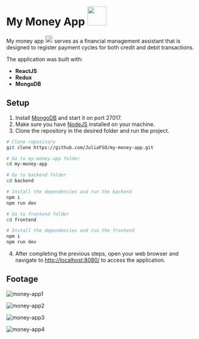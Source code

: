 <head> 

# My Money App <img src="https://www.clipartmax.com/png/full/113-1133745_%2450-bill-clip-art.png" width="50" height="50">

My money app <img src="https://www.clipartmax.com/png/full/113-1133745_%2450-bill-clip-art.png" width="20" height="20"> serves as a financial management assistant that is designed to register payment cycles for both credit and debit transactions.

The application was built with:
- **ReactJS**
- **Redux**
- **MongoDB**

## Setup
1. Install [MongoDB](https://www.mongodb.com/docs/guides/crud/install/) and start it on port 27017.
2. Make sure you have [NodeJS](https://nodejs.org/en) installed on your machine.
3. Clone the repository in the desired folder and run the project.<br>

```bash
# Clone repository
git clone https://github.com/JuliaFSO/my-money-app.git

# Go to my-money-app folder
cd my-money-app

# Go to backend folder
cd backend

# Install the dependencies and run the backend
npm i
npm run dev

# Go to frontend folder
cd frontend

# Install the dependencies and run the frontend
npm i
npm run dev

```
4. After completing the previous steps, open your web browser and navigate to [http://localhost:8080/](http://localhost:8080/) to access the application.

## Footage

![money-app1](https://user-images.githubusercontent.com/81381511/230221499-c30dabb3-00c5-43db-a271-3ed5723b09a7.gif)

![money-app2](https://user-images.githubusercontent.com/81381511/230221525-319a6329-2707-4332-a640-7a9f897755d8.gif)

![money-app3](https://user-images.githubusercontent.com/81381511/230221546-8593a935-3596-4725-89f9-511b470db5fa.gif)

![money-app4](https://user-images.githubusercontent.com/81381511/230221565-a7b0d76c-6ed6-431a-b383-0aee496dc466.gif)
